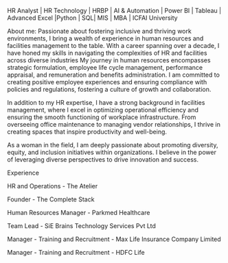 HR Analyst | HR Technology | HRBP | AI & Automation | Power BI | Tableau | Advanced Excel |Python | SQL| MIS | MBA | ICFAI University



About me: Passionate about fostering inclusive and thriving work environments, I bring a wealth of experience in human resources and facilities management to the table. With a career spanning over a decade, I have honed my skills in navigating the complexities of HR and facilities across diverse industries
My journey in human resources encompasses strategic formulation, employee life cycle management, performance appraisal, and remuneration and benefits administration. I am committed to creating positive employee experiences and ensuring compliance with policies and regulations, fostering a culture of growth and collaboration.

In addition to my HR expertise, I have a strong background in facilities management, where I excel in optimizing operational efficiency and ensuring the smooth functioning of workplace infrastructure. From overseeing office maintenance to managing vendor relationships, I thrive in creating spaces that inspire productivity and well-being.

As a woman in the field, I am deeply passionate about promoting diversity, equity, and inclusion initiatives within organizations. I believe in the power of leveraging diverse perspectives to drive innovation and success.


Experience


HR and Operations - The Atelier 


Founder - The Complete Stack 


Human Resources Manager - Parkmed Healthcare


Team Lead - SiE Brains Technology Services Pvt Ltd


Manager - Training and Recruitment - Max Life Insurance Company Limited


Manager - Training and Recruitment - HDFC Life
